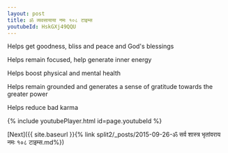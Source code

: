 ```yaml
---
layout: post
title: ॐ व्यवसायाया नमः १०८ टाइम्स
youtubeId: HskGXj49QQU
---
```

 
 
Helps get goodness, bliss and peace and God's blessings
 
Helps remain focused, help generate inner energy 
 
Helps boost physical and mental health 
 
Helps remain grounded and generates a sense of gratitude towards the greater power 
 
Helps reduce bad karma
 
 
 
 


{% include youtubePlayer.html id=page.youtubeId %}
 
[Next]({{ site.baseurl }}{% link  split2/_posts/2015-09-26-ॐ सर्व शास्त्र भृतांवराय नमः १०८ टाइम्स.md%})
 
